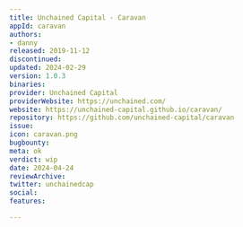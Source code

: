 ```yaml
---
title: Unchained Capital - Caravan
appId: caravan
authors:
- danny
released: 2019-11-12
discontinued: 
updated: 2024-02-29
version: 1.0.3
binaries: 
provider: Unchained Capital
providerWebsite: https://unchained.com/
website: https://unchained-capital.github.io/caravan/
repository: https://github.com/unchained-capital/caravan
issue: 
icon: caravan.png
bugbounty: 
meta: ok
verdict: wip
date: 2024-04-24
reviewArchive: 
twitter: unchainedcap
social: 
features: 

---
```


